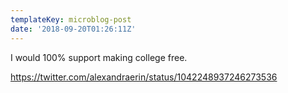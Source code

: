 ```yaml
---
templateKey: microblog-post
date: '2018-09-20T01:26:11Z'
---
```


I would 100% support making college free.

https://twitter.com/alexandraerin/status/1042248937246273536

